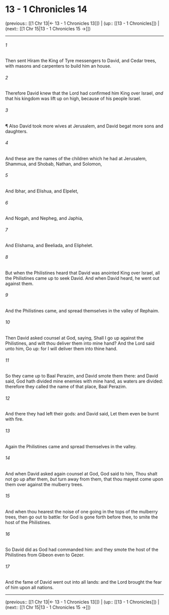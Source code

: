 # 13 - 1 Chronicles 14

(previous:: [[1 Chr 13|← 13 - 1 Chronicles 13]]) | (up:: [[13 - 1 Chronicles]]) | (next:: [[1 Chr 15|13 - 1 Chronicles 15 →]])

***


###### 1 
Then sent Hiram the King of Tyre messengers to David, and Cedar trees, with masons and carpenters to build him an house. 

###### 2 
Therefore David knew that the Lord had confirmed him King over Israel, _and_ that his kingdom was lift up on high, because of his people Israel. 

###### 3 
¶ Also David took more wives at Jerusalem, and David begat more sons and daughters. 

###### 4 
And these are the names of the children which he had at Jerusalem, Shammua, and Shobab, Nathan, and Solomon, 

###### 5 
And Ibhar, and Elishua, and Elpelet, 

###### 6 
And Nogah, and Nepheg, and Japhia, 

###### 7 
And Elishama, and Beeliada, and Eliphelet. 

###### 8 
But when the Philistines heard that David was anointed King over Israel, all the Philistines came up to seek David. And when David heard, he went out against them. 

###### 9 
And the Philistines came, and spread themselves in the valley of Rephaim. 

###### 10 
Then David asked counsel at God, saying, Shall I go up against the Philistines, and wilt thou deliver them into mine hand? And the Lord said unto him, Go up: for I will deliver them into thine hand. 

###### 11 
So they came up to Baal Perazim, and David smote them there: and David said, God hath divided mine enemies with mine hand, as waters are divided: therefore they called the name of that place, Baal Perazim. 

###### 12 
And there they had left their gods: and David said, Let them even be burnt with fire. 

###### 13 
Again the Philistines came and spread themselves in the valley. 

###### 14 
And when David asked again counsel at God, God said to him, Thou shalt not go up after them, _but_ turn away from them, that thou mayest come upon them over against the mulberry trees. 

###### 15 
And when thou hearest the noise of one going in the tops of the mulberry trees, then go out to battle: for God is gone forth before thee, to smite the host of the Philistines. 

###### 16 
So David did as God had commanded him: and they smote the host of the Philistines from Gibeon even to Gezer. 

###### 17 
And the fame of David went out into all lands: and the Lord brought the fear of him upon all nations.

***

(previous:: [[1 Chr 13|← 13 - 1 Chronicles 13]]) | (up:: [[13 - 1 Chronicles]]) | (next:: [[1 Chr 15|13 - 1 Chronicles 15 →]])
